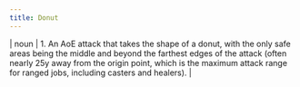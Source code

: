 ```yaml
---
title: Donut
---
```

| noun | 1.  	An AoE attack that takes the shape of a donut, with the only safe areas being the middle and beyond the farthest edges of the attack (often nearly 25y away from the origin point, which is the maximum attack range for ranged jobs, including casters and healers).	|